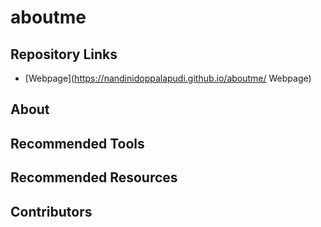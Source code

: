 # aboutme
## Repository Links
- [Webpage](https://nandinidoppalapudi.github.io/aboutme/ Webpage)
## About
## Recommended Tools 
## Recommended Resources
## Contributors
